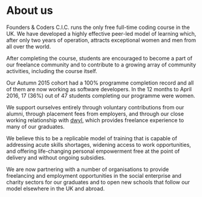 # About us

Founders & Coders C.I.C. runs the only free full-time coding course in the UK. We have developed a highly effective peer-led model of learning which, after only two years of operation, attracts exceptional women and men from all over the world.

After completing the course, students are encouraged to become a part of our freelance community and to contribute to a growing array of community activities, including the course itself.

Our Autumn 2015 cohort had a 100% programme completion record and all of them are now working as software developers. In the 12 months to April 2016, 17 (36%) out of 47 students completing our programme were women.

We support ourselves entirely through voluntary contributions from our alumni, through placement fees from employers, and through our close working relationship with [dwyl](http://www.dwyl.io/), which provides freelance experience to many of our graduates.

We believe this to be a replicable model of training that is capable of addressing acute skills shortages, widening access to work opportunities, and offering life-changing personal empowerment free at the point of delivery and without ongoing subsidies.

We are now partnering with a number of organisations to provide freelancing and employment opportunities in the social enterprise and charity sectors for our graduates and to open new schools that follow our model elsewhere in the UK and abroad.
